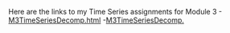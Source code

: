 ---
---

Here are the links to my Time Series assignments for Module 3
-[M3TimeSeriesDecomp.html](M3TimeSeriesDecomp.html)
-[M3TimeSeriesDecomp.](M3TimeSeriesDecomp.html)
